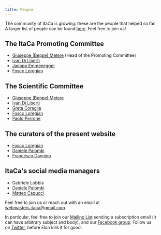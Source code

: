 ```yaml
---
title: People
---
```

The community of ItaCa is growing: these are the people that helped so far. A larger list of people can be found <a href="../pages/loca.html">here</a>. Feel free to join us!

## The ItaCa Promoting Committee

<div id="pc"></div>

- <a href="http://math.unipa.it/metere" target="_blank">Giuseppe (Beppe) Metere</a> (Head of the Promoting Committee)
- <a href="http://diliberti.github.io" target="_blank">Ivan Di Liberti</a>
- <a href="https://jacopoemmenegger.wordpress.com" target="_blank">Jacopo Emmenegger</a>
- <a href="http://tetrapharmakon.github.io" target="_blank">Fosco Loregian</a>

## The Scientific Committee

<div id="sc"></div>

- <a href="http://math.unipa.it/metere" target="_blank">Giuseppe (Beppe) Metere</a>
- <a href="http://diliberti.github.io" target="_blank">Ivan Di Liberti</a>
- <a href="https://etagreta.github.io" target="_blank">Greta Coraglia</a>
- <a href="http://tetrapharmakon.github.io" target="_blank">Fosco Loregian</a>
- <a href="http://www.paoloperrone.org" target="_blank">Paolo Perrone</a>

## The curators of the present website

<div id="web"></div>

- <a href="http://tetrapharmakon.github.io" target="_blank">Fosco Loregian</a>
- <a href="http://dpl0a.github.io" target="_blank">Daniele Palombi</a>
- <a href="https://fdgn.github.io" target="_blank">Francesco Dagnino</a>

## ItaCa's social media managers

<div id="smm"></div>

- Gabriele Lobbia
- <a href="http://dpl0a.github.io" target="_blank">Daniele Palombi</a>
- <a href="https://matteocapucci.wordpress.com">Matteo Capucci</a>

Feel free to join us or reach out with an email at [webmasters.itaca@gmail.com](mailto:webmasters.itaca@gmail.com).

In particular, feel free to join our [Mailing List](mailto:progettoitaca+subscribe@googlegroups.com) sending a subscription email (it can have arbitrary subject and body), and our [Facebook group](https://www.facebook.com/groups/507590330041282/). Follow us on [Twitter](https://twitter.com/progetto_itaca), before Elon kills it for good.
